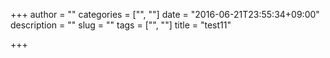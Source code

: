 +++
author = ""
categories = ["", ""]
date = "2016-06-21T23:55:34+09:00"
description = ""
slug = ""
tags = ["", ""]
title = "test11"

+++

